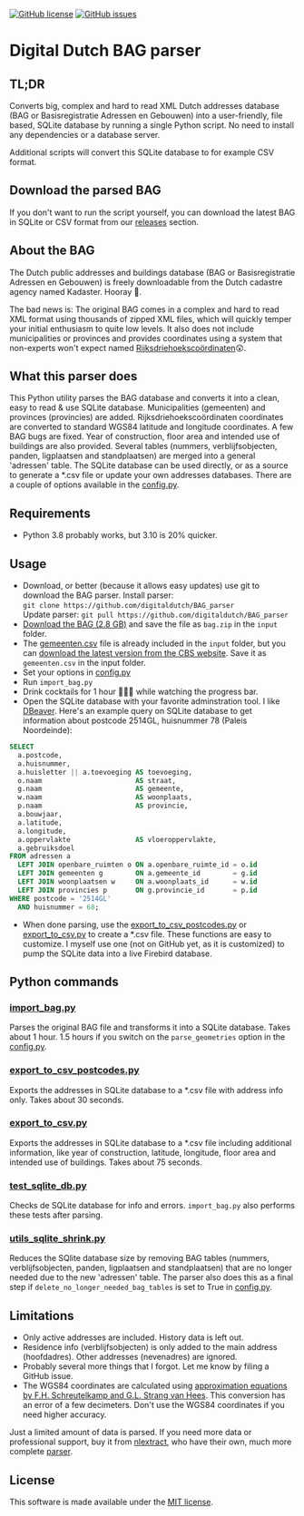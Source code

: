[![GitHub license](https://img.shields.io/github/license/digitaldutch/BAG_parser)](https://github.com/digitaldutch/BAG_parser/blob/master/LICENSE)
[![GitHub issues](https://img.shields.io/github/issues/digitaldutch/BAG_parser)](https://github.com/digitaldutch/BAG_parser/issues)

# Digital Dutch BAG parser

## TL;DR
Converts big, complex and hard to read XML Dutch addresses database (BAG or Basisregistratie Adressen en Gebouwen) into a 
user-friendly, file based, SQLite database by running a single Python script. 
No need to install any dependencies or a database server. 

Additional scripts will convert this SQLite database to for example CSV format. 

## Download the parsed BAG
If you don't want to run the script yourself, you can download the latest BAG in SQLite or CSV format from
our [releases](https://github.com/digitaldutch/BAG_parser/releases) section.

## About the BAG ##
The Dutch public addresses and buildings database (BAG or Basisregistratie Adressen en Gebouwen) is freely downloadable
from the Dutch cadastre agency named Kadaster. Hooray 🙂. 

The bad news is: The original BAG comes in a complex and hard to read XML format using thousands of zipped XML files, 
which will quickly temper your initial enthusiasm to quite low levels. 
It also does not include municipalities or provinces and provides coordinates using a system that non-experts won't 
expect named 
 [Rijksdriehoekscoördinaten](https://nl.wikipedia.org/wiki/Rijksdriehoeksco%C3%B6rdinaten)😲. 

## What this parser does ##
This Python utility parses the BAG database and converts it into a clean, easy to read & use SQLite database.
Municipalities (gemeenten) and provinces (provincies) are added. Rijksdriehoekscoördinaten coordinates are converted 
to standard WGS84 latitude and longitude coordinates. A few BAG bugs are fixed. 
Year of construction, floor area and intended use of buildings are also provided. 
Several tables (nummers, verblijfsobjecten, panden, ligplaatsen and standplaatsen) are merged into a general 'adressen'
table. The SQLite database can be used directly, or as a source to generate a *.csv file or update your own addresses 
databases. There are a couple of options available in the [config.py](config.py).

## Requirements ##
* Python 3.8 probably works, but 3.10 is 20% quicker.

## Usage ##
* Download, or better (because it allows easy updates) use git to download the BAG parser. Install parser:  
`git clone https://github.com/digitaldutch/BAG_parser`  
Update parser:
`git pull https://github.com/digitaldutch/BAG_parser`
* [Download the BAG (2.8 GB)](https://www.kadaster.nl/-/kosteloze-download-bag-2.0-extract) and save the file as `bag.zip` in the `input` folder.
* The [gemeenten.csv](input/gemeenten.csv) file is already included in the `input` folder, but you can [download the latest version from the CBS website](https://www.cbs.nl/nl-nl/onze-diensten/methoden/classificaties/overig/gemeentelijke-indelingen-per-jaar). Save it as `gemeenten.csv` in the input folder.
* Set your options in [config.py](config.py)
* Run `import_bag.py`
* Drink cocktails for 1 hour 🌴🍹😎 while watching the progress bar.
* Open the SQLite database with your favorite adminstration tool. I like [DBeaver](https://dbeaver.io/).
Here's an example query on SQLite database to get information about postcode 2514GL, huisnummer 78 (Paleis Noordeinde):
``` SQL
SELECT
  a.postcode,
  a.huisnummer,
  a.huisletter || a.toevoeging AS toevoeging,
  o.naam                       AS straat,
  g.naam                       AS gemeente,
  w.naam                       AS woonplaats,
  p.naam                       AS provincie,
  a.bouwjaar,
  a.latitude,
  a.longitude,
  a.oppervlakte                AS vloeroppervlakte,
  a.gebruiksdoel
FROM adressen a
  LEFT JOIN openbare_ruimten o ON a.openbare_ruimte_id = o.id
  LEFT JOIN gemeenten g        ON a.gemeente_id        = g.id
  LEFT JOIN woonplaatsen w     ON a.woonplaats_id      = w.id
  LEFT JOIN provincies p       ON g.provincie_id       = p.id
WHERE postcode = '2514GL'
  AND huisnummer = 68;
```
* When done parsing, use the [export_to_csv_postcodes.py](export_to_csv_postcodes.py) or [export_to_csv.py](export_to_csv.py) 
to create a *.csv file. These functions are easy to customize. I myself use one (not on GitHub yet, as it is customized) to pump the 
SQLite data into a live Firebird database.

## Python commands ##

### [import_bag.py](import_bag.py) ###
Parses the original BAG file and transforms it into a SQLite database. Takes about 1 hour. 1.5 hours if you switch on 
the `parse_geometries` option in the [config.py](config.py).

### [export_to_csv_postcodes.py](export_to_csv_postcodes.py) ###
Exports the addresses in SQLite database to a *.csv file with address info only. Takes about 30 seconds.

### [export_to_csv.py](export_to_csv.py) ###
Exports the addresses in SQLite database to a *.csv file including additional information, like year of construction, 
latitude, longitude, floor area and intended use of buildings. Takes about 75 seconds.

### [test_sqlite_db.py](test_sqlite_db.py) ###
Checks de SQLite database for info and errors. `import_bag.py` also performs these tests after parsing.

### [utils_sqlite_shrink.py](utils_sqlite_shrink.py) ###
Reduces the SQlite database size by removing BAG tables (nummers, verblijfsobjecten, panden, ligplaatsen and standplaatsen) 
that are no longer needed due to the new 'adressen' table.
The parser also does this as a final step if `delete_no_longer_needed_bag_tables` is set to True in [config.py](config.py).

## Limitations ##
* Only active addresses are included. History data is left out.
* Residence info (verblijfsobjecten) is only added to the main address (hoofdadres). Other addresses (nevenadres) are ignored.
* Probably several more things that I forgot. Let me know by filing a GitHub issue.
* The WGS84 coordinates are calculated using [approximation equations by F.H. Schreutelkamp and G.L. Strang van Hees](docs/Benaderingsformules_RD_WGS.pdf). This conversion has an error of a few decimeters. Don't use the 
WGS84 coordinates if you need higher accuracy. 

Just a limited amount of data is parsed. If you need more data or professional support, buy it from [nlextract](https://nlextract.nl/), 
who have their own, much more complete [parser](https://github.com/nlextract/NLExtract).

## License ##
This software is made available under the [MIT license](LICENSE).
